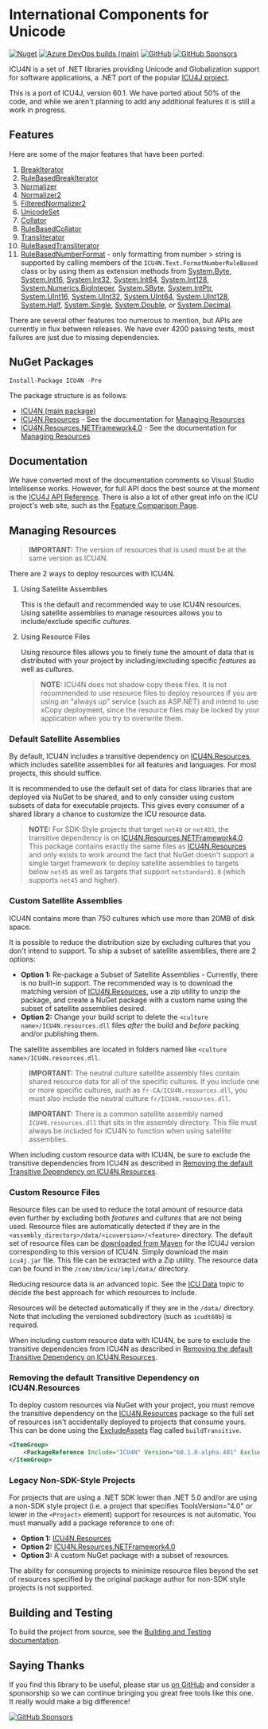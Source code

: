 International Components for Unicode 
=========

[![Nuget](https://img.shields.io/nuget/dt/ICU4N)](https://www.nuget.org/packages/ICU4N)
[![Azure DevOps builds (main)](https://img.shields.io/azure-devops/build/ICU4N/44041e22-bd88-42a2-ad29-ee6859a5010e/1/main)](https://dev.azure.com/ICU4N/ICU4N/_build?definitionId=1&_a=summary)
[![GitHub](https://img.shields.io/github/license/NightOwl888/ICU4N)](https://github.com/NightOwl888/ICU4N/blob/main/LICENSE.txt)
[![GitHub Sponsors](https://img.shields.io/badge/-Sponsor-fafbfc?logo=GitHub%20Sponsors)](https://github.com/sponsors/NightOwl888)

ICU4N is a set of .NET libraries providing Unicode and Globalization support for software applications, a .NET port of the popular [ICU4J project](http://site.icu-project.org).

This is a port of ICU4J, version 60.1. We have ported about 50% of the code, and while we aren't planning to add any additional features it is still a work in progress.

## Features

Here are some of the major features that have been ported:

1. [BreakIterator](https://unicode-org.github.io/icu-docs/apidoc/released/icu4j/index.html?com/ibm/icu/text/BreakIterator.html)
2. [RuleBasedBreakIterator](https://unicode-org.github.io/icu-docs/apidoc/released/icu4j/index.html?com/ibm/icu/text/RuleBasedBreakIterator.html)
2. [Normalizer](https://unicode-org.github.io/icu-docs/apidoc/released/icu4j/index.html?com/ibm/icu/text/Normalizer.html)
3. [Normalizer2](https://unicode-org.github.io/icu-docs/apidoc/released/icu4j/index.html?com/ibm/icu/text/Normalizer2.html)
4. [FilteredNormalizer2](https://unicode-org.github.io/icu-docs/apidoc/released/icu4j/index.html?com/ibm/icu/text/FilteredNormalizer2.html)
5. [UnicodeSet](https://unicode-org.github.io/icu-docs/apidoc/released/icu4j/index.html?com/ibm/icu/text/UnicodeSet.html)
6. [Collator](https://unicode-org.github.io/icu-docs/apidoc/released/icu4j/index.html?com/ibm/icu/text/Collator.html)
7. [RuleBasedCollator](https://unicode-org.github.io/icu-docs/apidoc/released/icu4j/index.html?com/ibm/icu/text/RuleBasedCollator.html)
8. [Transliterator](https://unicode-org.github.io/icu-docs/apidoc/released/icu4j/index.html?com/ibm/icu/text/Transliterator.html)
9. [RuleBasedTransliterator](https://unicode-org.github.io/icu-docs/apidoc/released/icu4j/index.html?com/ibm/icu/text/RuleBasedTransliterator.html)
10. [RuleBasedNumberFormat](https://unicode-org.github.io/icu-docs/apidoc/released/icu4j/index.html?com/ibm/icu/text/RuleBasedNumberFormat.html) - only formatting from number > string is supported by calling members of the `ICU4N.Text.FormatNumberRuleBased` class or by using them as extension methods from [System.Byte](https://learn.microsoft.com/en-us/dotnet/api/system.byte), [System.Int16](https://learn.microsoft.com/en-us/dotnet/api/system.int16), [System.Int32](https://learn.microsoft.com/en-us/dotnet/api/system.int32), [System.Int64](https://learn.microsoft.com/en-us/dotnet/api/system.int64), [System.Int128](https://learn.microsoft.com/en-us/dotnet/api/system.int128), [System.Numerics.BigInteger](https://learn.microsoft.com/en-us/dotnet/api/system.numerics.biginteger), [System.SByte](https://learn.microsoft.com/en-us/dotnet/api/system.sbyte), [System.IntPtr](https://learn.microsoft.com/en-us/dotnet/api/system.intptr), [System.UInt16](https://learn.microsoft.com/en-us/dotnet/api/system.uint16), [System.UInt32](https://learn.microsoft.com/en-us/dotnet/api/system.uint32), [System.UInt64](https://learn.microsoft.com/en-us/dotnet/api/system.uint64), [System.UInt128](https://learn.microsoft.com/en-us/dotnet/api/system.uint128), [System.Half](https://learn.microsoft.com/en-us/dotnet/api/system.half), [System.Single](https://learn.microsoft.com/en-us/dotnet/api/system.single), [System.Double](https://learn.microsoft.com/en-us/dotnet/api/system.Double), or [System.Decimal](https://learn.microsoft.com/en-us/dotnet/api/system.decimal).


There are several other features too numerous to mention, but APIs are currently in flux between releases. We have over 4200 passing tests, most failures are just due to missing dependencies.


## NuGet Packages

```
Install-Package ICU4N -Pre
```

The package structure is as follows:

- [ICU4N (main package)](https://www.nuget.org/packages/ICU4N/)
- [ICU4N.Resources](https://www.nuget.org/packages/ICU4N.Resources/) - See the documentation for [Managing Resources](managing-resources)
- [ICU4N.Resources.NETFramework4.0](https://www.nuget.org/packages/ICU4N.Resources.NETFramework4.0/) - See the documentation for [Managing Resources](managing-resources)

## Documentation

We have converted most of the documentation comments so Visual Studio Intellisense works. However, for full API docs the best source at the moment is the [ICU4J API Reference](http://icu-project.org/apiref/icu4j/). There is also a lot of other great info on the ICU project's web site, such as the [Feature Comparison Page](http://site.icu-project.org/charts/comparison).

## Managing Resources

> **IMPORTANT:** The version of resources that is used must be at the same version as ICU4N.

There are 2 ways to deploy resources with ICU4N.

1. Using Satellite Assemblies

   This is the default and recommended way to use ICU4N resources. Using satellite assemblies to manage resources allows you to include/exclude specific *cultures*.

2. Using Resource Files

   Using resource files allows you to finely tune the amount of data that is distributed with your project by including/excluding specific *features* as well as *cultures*.

   > **NOTE:** ICU4N does not shadow copy these files. It is not recommended to use resource files to deploy resources if you are using an "always up" service (such as ASP.NET) and intend to use xCopy deployment, since the resource files may be locked by your application when you try to overwrite them.

### Default Satellite Assemblies

By default, ICU4N includes a transitive dependency on [ICU4N.Resources](https://www.nuget.org/packages/ICU4N.Resources/), which includes satellite assemblies for all features and languages. For most projects, this should suffice.

It is recommended to use the default set of data for class libraries that are deployed via NuGet to be shared, and to only consider using custom subsets of data for executable projects. This gives every consumer of a shared library a chance to customize the ICU resource data.

> **NOTE:** For SDK-Style projects that target `net40` or `net403`, the transitive dependency is on [ICU4N.Resources.NETFramework4.0](https://www.nuget.org/packages/ICU4N.Resources.NETFramework4.0/). This package contains exactly the same files as [ICU4N.Resources](https://www.nuget.org/packages/ICU4N.Resources/) and only exists to work around the fact that NuGet doesn't support a single target framework to deploy satellite assemblies to targets below `net45` as well as targets that support `netstandard1.0` (which supports `net45` and higher).

### Custom Satellite Assemblies

ICU4N contains more than 750 cultures which use more than 20MB of disk space.

It is possible to reduce the distribution size by excluding cultures that you don't intend to support. To ship a subset of satellite assemblies, there are 2 options:

- **Option 1:** Re-package a Subset of Satellite Assemblies - Currently, there is no built-in support. The recommended way is to download the matching version of [ICU4N.Resources](https://www.nuget.org/packages/ICU4N.Resources/), use a zip utility to unzip the package, and create a NuGet package with a custom name using the subset of satellite assemblies desired.
- **Option 2:** Change your build script to delete the `<culture name>/ICU4N.resources.dll` files *after* the build and *before* packing and/or publishing them.

The satellite assemblies are located in folders named like `<culture name>/ICU4N.resources.dll`.

> **IMPORTANT:** The neutral culture satellite assembly files contain shared resource data for all of the specific cultures. If you include one or more specific cultures, such as `fr-CA/ICU4N.resources.dll`, you must also include the neutral culture `fr/ICU4N.resources.dll`.

> **IMPORTANT:** There is a common satellite assembly named `ICU4N.resources.dll` that sits in the assembly directory. This file must always be included for ICU4N to function when using satellite assemblies.

When including custom resource data with ICU4N, be sure to exclude the transitive dependencies from ICU4N as described in [Removing the default Transitive Dependency on ICU4N.Resources](removing-the-default-transitive-dependency-on-ICU4N.Resources).

### Custom Resource Files

Resource files can be used to reduce the total amount of resource data even further by excluding both *features* and *cultures* that are not being used. Resource files are automatically detected if they are in the `<assembly_directory>/data/<icuversion>/<feature>` directory. The default set of resource files can be [downloaded from Maven](https://repo1.maven.org/maven2/com/ibm/icu/icu4j/) for the ICU4J version corresponding to this version of ICU4N. Simply download the main `icu4j.jar` file. This file can be extracted with a Zip utility. The resource data can be found in the `/com/ibm/icu/impl/data/` directory.

Reducing resource data is an advanced topic. See the [ICU Data](https://unicode-org.github.io/icu/userguide/icu_data/) topic to decide the best approach for which resources to include.

Resources will be detected automatically if they are in the `/data/` directory. Note that including the versioned subdirectory (such as `icudt60b`) is required.

When including custom resource data with ICU4N, be sure to exclude the transitive dependencies from ICU4N as described in [Removing the default Transitive Dependency on ICU4N.Resources](removing-the-default-transitive-dependency-on-ICU4N.Resources).

### Removing the default Transitive Dependency on ICU4N.Resources

To deploy custom resources via NuGet with your project, you must remove the transitive dependency on the [ICU4N.Resources](https://www.nuget.org/packages/ICU4N.Resources/) package so the full set of resources isn't accidentally deployed to projects that consume yours. This can be done using the [ExcludeAssets](https://learn.microsoft.com/en-us/nuget/consume-packages/package-references-in-project-files#controlling-dependency-assets) flag called `buildTransitive`.

```xml
<ItemGroup>
    <PackageReference Include="ICU4N" Version="60.1.0-alpha.401" ExcludeAssets="buildTransitive" />
</ItemGroup>
```

### Legacy Non-SDK-Style Projects

For projects that are using a .NET SDK lower than .NET 5.0 and/or are using a non-SDK style project (i.e. a project that specifies ToolsVersion="4.0" or lower in the `<Project>` element) support for resources is not automatic. You must manually add a package reference to one of:

- **Option 1:** [ICU4N.Resources](https://www.nuget.org/packages/ICU4N.Resources/)
- **Option 2:** [ICU4N.Resources.NETFramework4.0](https://www.nuget.org/packages/ICU4N.Resources.NETFramework4.0/)
- **Option 3:** A custom NuGet package with a subset of resources.

The ability for consuming projects to minimize resource files beyond the set of resources specified by the original package author for non-SDK style projects is not supported.

## Building and Testing

To build the project from source, see the [Building and Testing documentation](https://github.com/NightOwl888/ICU4N/blob/main/docs/building-and-testing.md).

## Saying Thanks

If you find this library to be useful, please star us [on GitHub](https://github.com/NightOwl888/ICU4N) and consider a sponsorship so we can continue bringing you great free tools like this one. It really would make a big difference!

[![GitHub Sponsors](https://img.shields.io/badge/-Sponsor-fafbfc?logo=GitHub%20Sponsors)](https://github.com/sponsors/NightOwl888)
